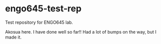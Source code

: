 # engo645-test-rep
Test repository for ENGO645 lab.

Akosua here. I have done well so far!! Had a lot of bumps on the way, but I made it.